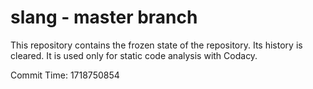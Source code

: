 # slang - master branch

This repository contains the frozen state of the repository.
Its history is cleared. It is used only for static code
analysis with Codacy.

Commit Time: 1718750854